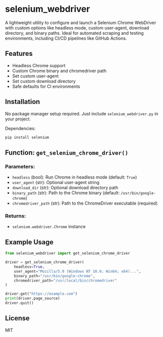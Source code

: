 # selenium_webdriver

A lightweight utility to configure and launch a Selenium Chrome WebDriver with custom options like headless mode, custom user-agent, download directory, and binary paths. Ideal for automated scraping and testing environments, including CI/CD pipelines like GitHub Actions.

## Features
- Headless Chrome support
- Custom Chrome binary and chromedriver path
- Set custom user-agent
- Set custom download directory
- Safe defaults for CI environments

## Installation
No package manager setup required. Just include `selenium_webdriver.py` in your project.

Dependencies:
```bash
pip install selenium
```

## Function: `get_selenium_chrome_driver()`

### Parameters:
- `headless` (bool): Run Chrome in headless mode (default: `True`)
- `user_agent` (str): Optional user-agent string
- `download_dir` (str): Optional download directory path
- `binary_path` (str): Path to the Chrome binary (default: `/usr/bin/google-chrome`)
- `chromedriver_path` (str): Path to the ChromeDriver executable (required)

### Returns:
- `selenium.webdriver.Chrome` instance

## Example Usage
```python
from selenium_webdriver import get_selenium_chrome_driver

driver = get_selenium_chrome_driver(
    headless=True,
    user_agent="Mozilla/5.0 (Windows NT 10.0; Win64; x64)...",
    binary_path="/usr/bin/google-chrome",
    chromedriver_path="/usr/local/bin/chromedriver"
)

driver.get("https://example.com")
print(driver.page_source)
driver.quit()
```

## License
MIT

